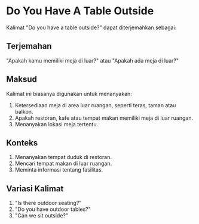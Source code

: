 # Do You Have A Table Outside

Kalimat "Do you have a table outside?" dapat diterjemahkan sebagai:

## Terjemahan
"Apakah kamu memiliki meja di luar?" atau "Apakah ada meja di luar?"

## Maksud
Kalimat ini biasanya digunakan untuk menanyakan:

1. Ketersediaan meja di area luar ruangan, seperti teras, taman atau balkon.
2. Apakah restoran, kafe atau tempat makan memiliki meja di luar ruangan.
3. Menanyakan lokasi meja tertentu.

## Konteks
1. Menanyakan tempat duduk di restoran.
2. Mencari tempat makan di luar ruangan.
3. Meminta informasi tentang fasilitas.

## Variasi Kalimat
1. "Is there outdoor seating?"
2. "Do you have outdoor tables?"
3. "Can we sit outside?"